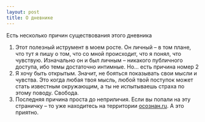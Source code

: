 ```yaml
--- 
layout: post
title: О дневнике
---
```


Есть несколько причин существования этого дневника

 1. Этот полезный иструмент в моем росте. Он личный – в том плане, что тут я пишу о том, что со мной происходит, что я понял, что чувствую. Изначально он и был личным – никакого публичного доступа, ибо темы достаточно интимные. Но… есть причина номер 2
 1. Я хочу быть открытым. Значит, не бояться показывать свои мысли и чувства. Это когда любая твоя мысль, любой твой поступок может стать известным окружающим, а ты не испытываешь страха по этому поводу. Свобода.
 1. Последняя причина проста до неприличия. Если вы попали на эту страничку – то уже находитесь на территории [осознан.ru](http://osoznan.ru). А это приятно.

